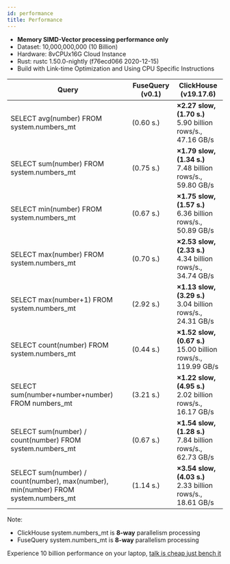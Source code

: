 ```yaml
---
id: performance
title: Performance
---
```



* **Memory SIMD-Vector processing performance only**
* Dataset: 10,000,000,000 (10 Billion)
* Hardware: 8vCPUx16G Cloud Instance
* Rust: rustc 1.50.0-nightly (f76ecd066 2020-12-15)
* Build with Link-time Optimization and Using CPU Specific Instructions

|Query |FuseQuery (v0.1)| ClickHouse (v19.17.6)|
|-------------------------------|---------------| ----|
|SELECT avg(number) FROM system.numbers_mt | (0.60 s.)| **×2.27 slow, (1.70 s.)** <br /> 5.90 billion rows/s., 47.16 GB/s|
|SELECT sum(number) FROM system.numbers_mt | (0.75 s.)| **×1.79 slow, (1.34 s.)** <br /> 7.48 billion rows/s., 59.80 GB/s|
|SELECT min(number) FROM system.numbers_mt | (0.67 s.)| **×1.75 slow, (1.57 s.)** <br /> 6.36 billion rows/s., 50.89 GB/s|
|SELECT max(number) FROM system.numbers_mt | (0.70 s.)| **×2.53 slow, (2.33 s.)** <br />  4.34 billion rows/s., 34.74 GB/s|
|SELECT max(number+1) FROM system.numbers_mt | (2.92 s.)| **×1.13 slow, (3.29 s.)** <br />  3.04 billion rows/s., 24.31 GB/s|
|SELECT count(number) FROM system.numbers_mt | (0.44 s.)| **×1.52 slow, (0.67 s.)** <br />  15.00 billion rows/s., 119.99 GB/s|
|SELECT sum(number+number+number) FROM numbers_mt | (3.21 s.)|**×1.22 slow, (4.95 s.)** <br /> 2.02 billion rows/s., 16.17 GB/s|
|SELECT sum(number) / count(number) FROM system.numbers_mt | (0.67 s.) | **×1.54 slow, (1.28 s.)** <br /> 7.84 billion rows/s., 62.73 GB/s|
|SELECT sum(number) / count(number), max(number), min(number) FROM system.numbers_mt |(1.14 s.)| **×3.54 slow, (4.03 s.)** <br /> 2.33 billion rows/s., 18.61 GB/s|

Note:
* ClickHouse system.numbers_mt is <b>8-way</b> parallelism processing
* FuseQuery system.numbers_mt is <b>8-way</b> parallelism processing

Experience 10 billion performance on your laptop, [talk is cheap just bench it](building-and-running.md)
